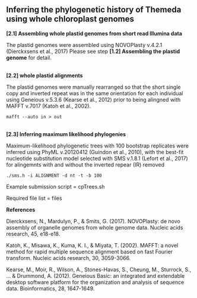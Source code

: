 
## Inferring the phylogenetic history of Themeda using whole chloroplast genomes

**[2.1] Assembling whole plastid genomes from short read Illumina data**

The plastid genomes were assembled using NOVOPlasty v.4.2.1 (Dierckxsens et al., 2017) Please see step **[1.2] Assembling the plastid genome** for detail. 
<br/><br/>

**[2.2] whole plastid alignments**

The plastid genomes were manually rearranged so that the short single copy and inverted repeat was in the same orientation for each individual using Geneious v.5.3.6 (Kearse et al., 2012) prior to being alingned with MAFFT v.7017 (Katoh et al., 2002).

`mafft --auto in > out`
<br/><br/>

**[2.3] Inferring maximum likelihood phylogenies**

Maximum-likelihood phylogenetic trees with 100 bootstrap replicates were inferred using PhyML v.20120412 (Guindon et al., 2010), with the best-fit nucleotide substitution model selected with SMS v.1.8.1 (Lefort et al., 2017) for alingemnts with and without the inverted repear (IR) removed

`./sms.h -i ALIGNMENT -d nt -t -b 100`

Example submission script = cpTrees.sh

Required file list = files

**References**

Dierckxsens, N., Mardulyn, P., & Smits, G. (2017). NOVOPlasty: de novo assembly of organelle genomes from whole genome data. Nucleic acids research, 45, e18-e18.

Katoh, K., Misawa, K., Kuma, K. I., & Miyata, T. (2002). MAFFT: a novel method for rapid multiple sequence alignment based on fast Fourier transform. Nucleic acids research, 30, 3059-3066.

Kearse, M., Moir, R., Wilson, A., Stones-Havas, S., Cheung, M., Sturrock, S., ... & Drummond, A. (2012). Geneious Basic: an integrated and extendable desktop software platform for the organization and analysis of sequence data. Bioinformatics, 28, 1647-1649.
